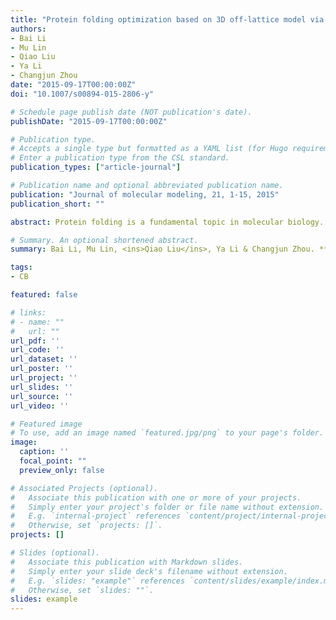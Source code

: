 ```yaml
---
title: "Protein folding optimization based on 3D off-lattice model via an improved artificial bee colony algorithm"
authors:
- Bai Li
- Mu Lin
- Qiao Liu
- Ya Li
- Changjun Zhou 
date: "2015-09-17T00:00:00Z"
doi: "10.1007/s00894-015-2806-y"

# Schedule page publish date (NOT publication's date).
publishDate: "2015-09-17T00:00:00Z"

# Publication type.
# Accepts a single type but formatted as a YAML list (for Hugo requirements).
# Enter a publication type from the CSL standard.
publication_types: ["article-journal"]

# Publication name and optional abbreviated publication name.
publication: "Journal of molecular modeling, 21, 1-15, 2015"
publication_short: ""

abstract: Protein folding is a fundamental topic in molecular biology. Conventional experimental techniques for protein structure identification or protein folding recognition require strict laboratory requirements and heavy operating burdens, which have largely limited their applications. Alternatively, computer-aided techniques have been developed to optimize protein structures or to predict the protein folding process. In this paper, we utilize a 3D off-lattice model to describe the original protein folding scheme as a simplified energy-optimal numerical problem, where all types of amino acid residues are binarized into hydrophobic and hydrophilic ones. We apply a balance-evolution artificial bee colony (BE-ABC) algorithm as the minimization solver, which is featured by the adaptive adjustment of search intensity to cater for the varying needs during the entire optimization process. In this work, we establish a benchmark case set with 13 real protein sequences from the Protein Data Bank database and evaluate the convergence performance of BE-ABC algorithm through strict comparisons with several state-of-the-art ABC variants in short-term numerical experiments. Besides that, our obtained best-so-far protein structures are compared to the ones in comprehensive previous literature. This study also provides preliminary insights into how artificial intelligence techniques can be applied to reveal the dynamics of protein folding.

# Summary. An optional shortened abstract.
summary: Bai Li, Mu Lin, <ins>Qiao Liu</ins>, Ya Li & Changjun Zhou. ***Journal of Molecular Modeling***, 2015.

tags:
- CB

featured: false

# links:
# - name: ""
#   url: ""
url_pdf: ''
url_code: ''
url_dataset: ''
url_poster: ''
url_project: ''
url_slides: ''
url_source: ''
url_video: ''

# Featured image
# To use, add an image named `featured.jpg/png` to your page's folder. 
image:
  caption: ''
  focal_point: ""
  preview_only: false

# Associated Projects (optional).
#   Associate this publication with one or more of your projects.
#   Simply enter your project's folder or file name without extension.
#   E.g. `internal-project` references `content/project/internal-project/index.md`.
#   Otherwise, set `projects: []`.
projects: []

# Slides (optional).
#   Associate this publication with Markdown slides.
#   Simply enter your slide deck's filename without extension.
#   E.g. `slides: "example"` references `content/slides/example/index.md`.
#   Otherwise, set `slides: ""`.
slides: example
---
```


<!-- {{% callout note %}}
Click the *Cite* button above to demo the feature to enable visitors to import publication metadata into their reference management software.
{{% /callout %}} -->

<!-- {{% callout note %}}
Create your slides in Markdown - click the *Slides* button to check out the example.
{{% /callout %}} -->

<!-- Add the publication's **full text** or **supplementary notes** here. You can use rich formatting such as including [code, math, and images](https://docs.hugoblox.com/content/writing-markdown-latex/). -->
